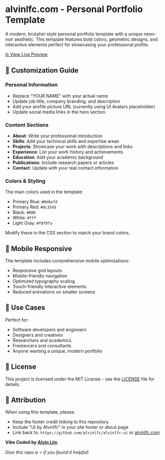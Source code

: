 # alvinlfc.com - Personal Portfolio Template

A modern, brutalist-style personal portfolio template with a unique neon-noir aesthetic. This template features bold colors, geometric designs, and interactive elements perfect for showcasing your professional profile.

[🌐 View Live Preview](https://alvinlfc.com)

## 📝 Customization Guide

### Personal Information

- Replace "YOUR NAME" with your actual name
- Update job title, company branding, and description
- Add your profile picture URL (currently using UI Avatars placeholder)
- Update social media links in the hero section

### Content Sections

- **About**: Write your professional introduction
- **Skills**: Add your technical skills and expertise areas
- **Projects**: Showcase your work with descriptions and links
- **Experience**: List your work history and achievements
- **Education**: Add your academic background
- **Publications**: Include research papers or articles
- **Contact**: Update with your real contact information

### Colors & Styling

The main colors used in the template:

- Primary Blue: `#0d6efd`
- Primary Red: `#dc3545`
- Black: `#000`
- White: `#fff`
- Light Gray: `#f8f9fa`

Modify these in the CSS section to match your brand colors.

## 📱 Mobile Responsive

The template includes comprehensive mobile optimizations:

- Responsive grid layouts
- Mobile-friendly navigation
- Optimized typography scaling
- Touch-friendly interactive elements
- Reduced animations on smaller screens

## 🎯 Use Cases

Perfect for:

- Software developers and engineers
- Designers and creatives
- Researchers and academics
- Freelancers and consultants
- Anyone wanting a unique, modern portfolio

## 📄 License

This project is licensed under the MIT License - see the [LICENSE](LICENSE) file for details.

## 🙏 Attribution

When using this template, please:

- Keep the footer credit linking to this repository
- Include "UI by Alvinlfc" in your site footer or about page
- Link back to: `https://github.com/alvinlfc/alvinlfc-ui` or [alvinlfc.com](https://alvinlfc.com)

**Vibe Coded by [Alvin Lim](https://alvinlfc.com)**

_Give this repo a ⭐ if you found it helpful!_
